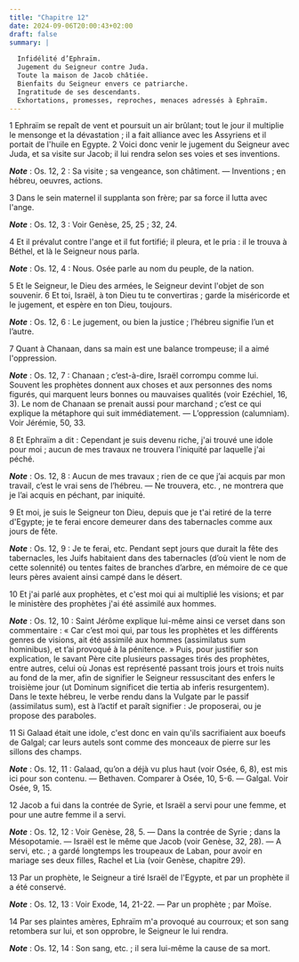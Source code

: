 ```yaml
---
title: "Chapitre 12"
date: 2024-09-06T20:00:43+02:00
draft: false
summary: |
  
  Infidélité d’Ephraïm.
  Jugement du Seigneur contre Juda.
  Toute la maison de Jacob châtiée.
  Bienfaits du Seigneur envers ce patriarche.
  Ingratitude de ses descendants.
  Exhortations, promesses, reproches, menaces adressés à Ephraïm.
---
```



1 Ephraïm se repaît de vent et poursuit un air brûlant; tout le jour il multiplie le mensonge et la dévastation ; il a fait alliance avec les Assyriens et il portait de l'huile en Egypte. 2 Voici donc venir le jugement du Seigneur avec Juda, et sa visite sur Jacob; il lui rendra selon ses voies et ses inventions.

***Note*** :  Os. 12, 2 : Sa visite ; sa vengeance, son châtiment. ― Inventions ; en hébreu, oeuvres, actions.

3 Dans le sein maternel il supplanta son frère; par sa force il lutta avec l'ange.

***Note*** :  Os. 12, 3 : Voir Genèse, 25, 25 ; 32, 24.


4 Et il prévalut contre l'ange et il fut fortifié; il pleura, et le pria : il le trouva à Béthel, et là le Seigneur nous parla.

***Note*** :  Os. 12, 4 : Nous. Osée parle au nom du peuple, de la nation.

5 Et le Seigneur, le Dieu des armées, le Seigneur devint l'objet de son souvenir. 6 Et toi, Israël, à ton Dieu tu te convertiras ; garde la miséricorde et le jugement, et espère en ton Dieu, toujours.

***Note*** :  Os. 12, 6 : Le jugement, ou bien la justice ; l’hébreu signifie l’un et l’autre.

7 Quant à Chanaan, dans sa main est une balance trompeuse; il a aimé l'oppression.

***Note*** :  Os. 12, 7 : Chanaan ; c’est-à-dire, Israël corrompu comme lui. Souvent les prophètes donnent aux choses et aux personnes des noms figurés, qui marquent leurs bonnes ou mauvaises qualités (voir Ezéchiel, 16, 3). Le nom de Chanaan se prenait aussi pour marchand ; c’est ce qui explique la métaphore qui suit immédiatement. ― L’oppression (calumniam). Voir Jérémie, 50, 33.


8 Et Ephraïm a dit : Cependant je suis devenu riche, j'ai trouvé une idole pour moi ; aucun de mes travaux ne trouvera l'iniquité par laquelle j'ai péché.

***Note*** :  Os. 12, 8 : Aucun de mes travaux ; rien de ce que j’ai acquis par mon travail, c’est le vrai sens de l’hébreu. ― Ne trouvera, etc. , ne montrera que je l’ai acquis en péchant, par iniquité.

9 Et moi, je suis le Seigneur ton Dieu, depuis que je t'ai retiré de la terre d'Egypte; je te ferai encore demeurer dans des tabernacles comme aux jours de fête.

***Note*** :  Os. 12, 9 : Je te ferai, etc. Pendant sept jours que durait la fête des tabernacles, les Juifs habitaient dans des tabernacles (d’où vient le nom de cette solennité) ou tentes faites de branches d’arbre, en mémoire de ce que leurs pères avaient ainsi campé dans le désert.


10 Et j'ai parlé aux prophètes, et c'est moi qui ai multiplié les visions; et par le ministère des prophètes j'ai été assimilé aux hommes.

***Note*** :  Os. 12, 10 : Saint Jérôme explique lui-même ainsi ce verset dans son commentaire : « Car c’est moi qui, par tous les prophètes et les différents genres de visions, ait été assimilé aux hommes (assimilatus sum hominibus), et t’ai provoqué à la pénitence. » Puis, pour justifier son explication, le savant Père cite plusieurs passages tirés des prophètes, entre autres, celui où Jonas est représenté passant trois jours et trois nuits au fond de la mer, afin de signifier le Seigneur ressuscitant des enfers le troisième jour (ut Dominum significet die tertia ab inferis resurgentem). Dans le texte hébreu, le verbe rendu dans la Vulgate par le passif (assimilatus sum), est à l’actif et paraît signifier : Je proposerai, ou je propose des paraboles.

11 Si Galaad était une idole, c'est donc en vain qu'ils sacrifiaient aux boeufs de Galgal; car leurs autels sont comme des monceaux de pierre sur les sillons des champs.

***Note*** :  Os. 12, 11 : Galaad, qu’on a déjà vu plus haut (voir Osée, 6, 8), est mis ici pour son contenu. ― Bethaven. Comparer à Osée, 10, 5-6. ― Galgal. Voir Osée, 9, 15.

12 Jacob a fui dans la contrée de Syrie, et Israël a servi pour une femme, et pour une autre femme il a servi.

***Note*** :  Os. 12, 12 : Voir Genèse, 28, 5. ― Dans la contrée de Syrie ; dans la Mésopotamie. ― Israël est le même que Jacob (voir Genèse, 32, 28). ― A servi, etc. ; a gardé longtemps les troupeaux de Laban, pour avoir en mariage ses deux filles, Rachel et Lia (voir Genèse, chapitre 29).


13 Par un prophète, le Seigneur a tiré Israël de l'Egypte, et par un prophète il a été conservé.

***Note*** :  Os. 12, 13 : Voir Exode, 14, 21-22. ― Par un prophète ; par Moïse.

14 Par ses plaintes amères, Ephraïm m'a provoqué au courroux; et son sang retombera sur lui, et son opprobre, le Seigneur le lui rendra.

***Note*** :  Os. 12, 14 : Son sang, etc. ; il sera lui-même la cause de sa mort.


